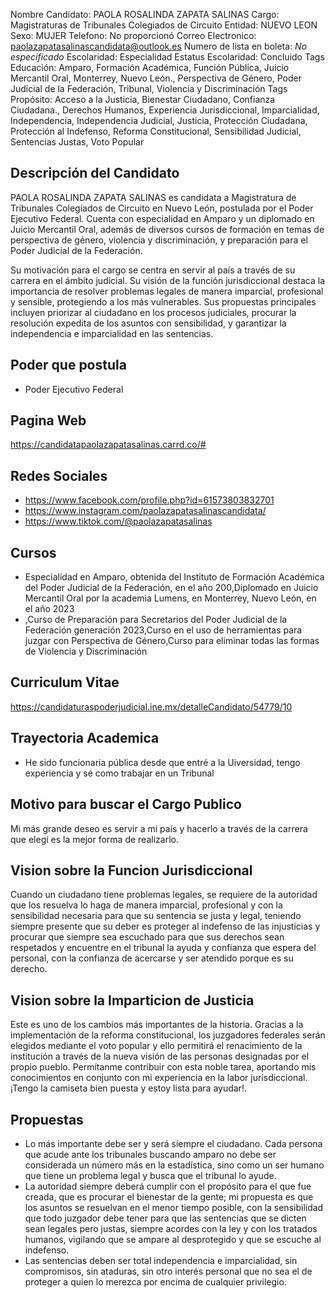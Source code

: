 Nombre Candidato: PAOLA ROSALINDA ZAPATA SALINAS
Cargo: Magistraturas de Tribunales Colegiados de Circuito
Entidad: NUEVO LEON
Sexo: MUJER
Telefono: No proporcionó
Correo Electronico: paolazapatasalinascandidata@outlook.es
Numero de lista en boleta: *No especificado*
Escolaridad: Especialidad
Estatus Escolaridad: Concluido
Tags Educación: Amparo, Formación Académica, Función Pública, Juicio Mercantil Oral, Monterrey, Nuevo León., Perspectiva de Género, Poder Judicial de la Federación, Tribunal, Violencia y Discriminación
Tags Propósito: Acceso a la Justicia, Bienestar Ciudadano, Confianza Ciudadana., Derechos Humanos, Experiencia Jurisdiccional, Imparcialidad, Independencia, Independencia Judicial, Justicia, Protección Ciudadana, Protección al Indefenso, Reforma Constitucional, Sensibilidad Judicial, Sentencias Justas, Voto Popular


## Descripción del Candidato 

PAOLA ROSALINDA ZAPATA SALINAS es candidata a Magistratura de Tribunales Colegiados de Circuito en Nuevo León, postulada por el Poder Ejecutivo Federal. Cuenta con especialidad en Amparo y un diplomado en Juicio Mercantil Oral, además de diversos cursos de formación en temas de perspectiva de género, violencia y discriminación, y preparación para el Poder Judicial de la Federación. 

Su motivación para el cargo se centra en servir al país a través de su carrera en el ámbito judicial. Su visión de la función jurisdiccional destaca la importancia de resolver problemas legales de manera imparcial, profesional y sensible, protegiendo a los más vulnerables. Sus propuestas principales incluyen priorizar al ciudadano en los procesos judiciales, procurar la resolución expedita de los asuntos con sensibilidad, y garantizar la independencia e imparcialidad en las sentencias.


## Poder que postula

- Poder Ejecutivo Federal


## Pagina Web

https://candidatapaolazapatasalinas.carrd.co/#


## Redes Sociales

- https://www.facebook.com/profile.php?id=61573803832701
- https://www.instagram.com/paolazapatasalinascandidata/
- https://www.tiktok.com/@paolazapatasalinas


## Cursos

- Especialidad en Amparo, obtenida del Instituto de Formación Académica del Poder Judicial de la Federación, en el año 200,Diplomado en Juicio Mercantil Oral por la academia Lumens, en Monterrey, Nuevo León, en el año 2023
- ,Curso de Preparación para Secretarios del Poder Judicial de la Federación generación 2023,Curso en el uso de herramientas para juzgar con Perspectiva de Género,Curso para eliminar todas las formas de Violencia y Discriminación


## Curriculum Vitae

https://candidaturaspoderjudicial.ine.mx/detalleCandidato/54779/10


## Trayectoria Academica

- He sido funcionaria pública desde que entré a la Uiversidad, tengo experiencia y sé como trabajar en un Tribunal


## Motivo para buscar el Cargo Publico

Mi más grande deseo es servir a mi país y hacerlo a través de la carrera que elegí es la mejor forma de realizarlo.


## Vision sobre la Funcion Jurisdiccional

Cuando un ciudadano tiene problemas legales, se requiere de la autoridad que los resuelva lo haga de manera imparcial, profesional y con la sensibilidad necesaria para que su sentencia se justa y legal, teniendo siempre presente que su deber es proteger al indefenso de las injusticias y procurar que siempre sea escuchado para que sus derechos sean respetados y encuentre en el tribunal la ayuda y confianza que espera del personal, con la confianza de acercarse y ser atendido porque es su derecho.


## Vision sobre la Imparticion de Justicia

Este es uno de los cambios más importantes de la historia. Gracias a la implementación de la reforma constitucional, los juzgadores federales serán elegidos mediante el voto popular y ello permitirá el renacimiento de la institución a través de la nueva visión de las personas designadas por el propio pueblo. Permítanme contribuir con esta noble tarea, aportando mis conocimientos en conjunto con mi experiencia en la labor jurisdiccional. ¡Tengo la camiseta bien puesta y estoy lista para ayudar!.


## Propuestas

- Lo más importante debe ser y será siempre el ciudadano. Cada persona que acude ante los tribunales buscando amparo no debe ser considerada un número más en la estadística, sino como un ser humano que tiene un problema legal y busca que el tribunal lo ayude.
- La autoridad siempre deberá cumplir con el propósito para el que fue creada, que es procurar el bienestar de la gente; mi propuesta es que los asuntos se resuelvan en el menor tiempo posible, con la sensibilidad que todo juzgador debe tener para que las sentencias que se dicten sean legales pero justas, siempre acordes con la ley y con los tratados humanos, vigilando que se ampare al desprotegido y que se escuche al indefenso.
- Las sentencias deben ser total independencia e imparcialidad, sin compromisos, sin ataduras, sin otro interés personal que no sea el de proteger a quien lo merezca por encima de cualquier privilegio.

